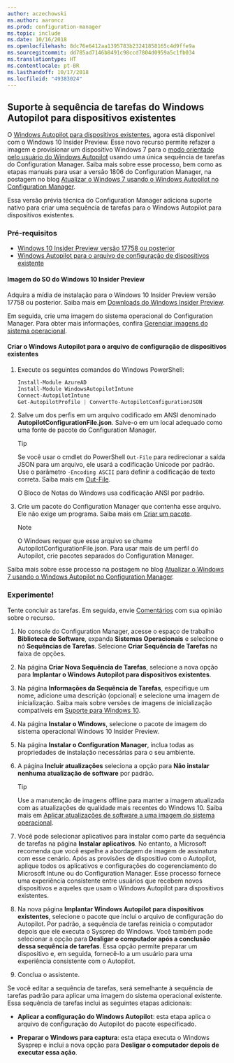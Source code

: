 ```yaml
---
author: aczechowski
ms.author: aaroncz
ms.prod: configuration-manager
ms.topic: include
ms.date: 10/16/2018
ms.openlocfilehash: 8dc76e6412aa1395783b23241858165c4d9ffe9a
ms.sourcegitcommit: dd785ad7146b8491c98ccd7804d0959a5c1fb034
ms.translationtype: HT
ms.contentlocale: pt-BR
ms.lasthandoff: 10/17/2018
ms.locfileid: "49383024"
---
```

## <a name="bkmk_autopilot"></a> Suporte à sequência de tarefas do Windows Autopilot para dispositivos existentes
<!--1358333-->

O [Windows Autopilot para dispositivos existentes](https://techcommunity.microsoft.com/t5/Windows-IT-Pro-Blog/New-Windows-Autopilot-capabilities-and-expanded-partner-support/ba-p/260430), agora está disponível com o Windows 10 Insider Preview. Esse novo recurso permite refazer a imagem e provisionar um dispositivo Windows 7 para o [modo orientado pelo usuário do Windows Autopilot](https://docs.microsoft.com/windows/deployment/windows-autopilot/user-driven) usando uma única sequência de tarefas do Configuration Manager. Saiba mais sobre esse processo, bem como as etapas manuais para usar a versão 1806 do Configuration Manager, na postagem no blog [Atualizar o Windows 7 usando o Windows Autopilot no Configuration Manager](https://techcommunity.microsoft.com/t5/Windows-IT-Pro-Blog/Upgrade-Windows-7-using-Windows-Autopilot-in-Configuration/ba-p/267747). 

Essa versão prévia técnica do Configuration Manager adiciona suporte nativo para criar uma sequência de tarefas para o Windows Autopilot para dispositivos existentes. 


### <a name="prerequisites"></a>Pré-requisitos

- [Windows 10 Insider Preview versão 17758 ou posterior](#bkmk_autopilot-image)  
- [Windows Autopilot para o arquivo de configuração de dispositivos existente](#bkmk_autopilot-json)  

#### <a name="bkmk_autopilot-image"></a> Imagem do SO do Windows 10 Insider Preview
Adquira a mídia de instalação para o Windows 10 Insider Preview versão 17758 ou posterior. Saiba mais em [Downloads do Windows Insider Preview](https://www.microsoft.com/software-download/windowsinsiderpreviewadvanced).  

Em seguida, crie uma imagem do sistema operacional do Configuration Manager. Para obter mais informações, confira [Gerenciar imagens do sistema operacional](/sccm/osd/get-started/manage-operating-system-images).

#### <a name="bkmk_autopilot-json"></a> Criar o Windows Autopilot para o arquivo de configuração de dispositivos existentes
1. Execute os seguintes comandos do Windows PowerShell:  

    ``` PowerShell  
    Install-Module AzureAD
    Install-Module WindowsAutopilotIntune 
    Connect-AutopilotIntune 
    Get-AutopilotProfile | ConvertTo-AutopilotConfigurationJSON 
    ```  

2. Salve um dos perfis em um arquivo codificado em ANSI denominado **AutopilotConfigurationFile.json**. Salve-o em um local adequado como uma fonte de pacote do Configuration Manager.  

    > [!Tip]  
    > Se você usar o cmdlet do PowerShell `Out-File` ​​para redirecionar a saída JSON para um arquivo, ele usará a codificação Unicode por padrão. Use o parâmetro `-Encoding ASCII` para definir a codificação de texto correta. Saiba mais em [Out-File](https://docs.microsoft.com/powershell/module/microsoft.powershell.utility/out-file?view=powershell-6#optional-parameters).  
    > 
    > O Bloco de Notas do Windows usa codificação ANSI por padrão.  

3. Crie um pacote do Configuration Manager que contenha esse arquivo. Ele não exige um programa. Saiba mais em [Criar um pacote](/sccm/apps/deploy-use/packages-and-programs#create-a-package-and-program).  

    > [!NOTE]  
    > O Windows requer que esse arquivo se chame AutopilotConfigurationFile.json. Para usar mais de um perfil do Autopilot, crie pacotes separados do Configuration Manager.  

Saiba mais sobre esse processo na postagem no blog [Atualizar o Windows 7 usando o Windows Autopilot no Configuration Manager](https://techcommunity.microsoft.com/t5/Windows-IT-Pro-Blog/Upgrade-Windows-7-using-Windows-Autopilot-in-Configuration/ba-p/267747).


### <a name="try-it-out"></a>Experimente!

Tente concluir as tarefas. Em seguida, envie [Comentários](/sccm/core/understand/find-help#product-feedback) com sua opinião sobre o recurso.

1. No console do Configuration Manager, acesse o espaço de trabalho **Biblioteca de Software**, expanda **Sistemas Operacionais** e selecione o nó **Sequências de Tarefas**. Selecione **Criar Sequência de Tarefas** na faixa de opções.  

2. Na página **Criar Nova Sequência de Tarefas**, selecione a nova opção para **Implantar o Windows Autopilot para dispositivos existentes**.  

3. Na página **Informações da Sequência de Tarefas**, especifique um nome, adicione uma descrição (opcional) e selecione uma imagem de inicialização. Saiba mais sobre versões de imagens de inicialização compatíveis em [Suporte para Windows 10](/sccm/core/plan-design/configs/support-for-windows-10#windows-10-adk).  

4. Na página **Instalar o Windows**, selecione o pacote de imagem do sistema operacional Windows 10 Insider Preview.  

5. Na página **Instalar o Configuration Manager**, inclua todas as propriedades de instalação necessárias para o seu ambiente.  

6. A página **Incluir atualizações** seleciona a opção para **Não instalar nenhuma atualização de software** por padrão.  

    > [!Tip]  
    > Use a manutenção de imagens offline para manter a imagem atualizada com as atualizações de qualidade mais recentes do Windows 10. Saiba mais em [Aplicar atualizações de software a uma imagem do sistema operacional](/sccm/osd/get-started/manage-operating-system-images#BKMK_OSImagesApplyUpdates).  

7. Você pode selecionar aplicativos para instalar como parte da sequência de tarefas na página **Instalar aplicativos**. No entanto, a Microsoft recomenda que você espelhe a abordagem de imagem de assinatura com esse cenário. Após as provisões de dispositivo com o Autopilot, aplique todos os aplicativos e configurações do cogerenciamento do Microsoft Intune ou do Configuration Manager. Esse processo fornece uma experiência consistente entre usuários que recebem novos dispositivos e aqueles que usam o Windows Autopilot para dispositivos existentes.  

8. Na nova página **Implantar Windows Autopilot para dispositivos existentes**, selecione o pacote que inclui o arquivo de configuração do Autopilot. Por padrão, a sequência de tarefas reinicia o computador depois que ele executa o Sysprep do Windows. Você também pode selecionar a opção para **Desligar o computador após a conclusão dessa sequência de tarefas**. Essa opção permite preparar um dispositivo e, em seguida, fornecê-lo a um usuário para uma experiência consistente com o Autopilot.  

9. Conclua o assistente.  

Se você editar a sequência de tarefas, será semelhante à sequência de tarefas padrão para aplicar uma imagem do sistema operacional existente. Essa sequência de tarefas inclui as seguintes etapas adicionais:  

- **Aplicar a configuração do Windows Autopilot**: esta etapa aplica o arquivo de configuração do Autopilot do pacote especificado.  

- **Preparar o Windows para captura**: esta etapa executa o Windows Sysprep e inclui a nova opção para **Desligar o computador depois de executar essa ação**.  


